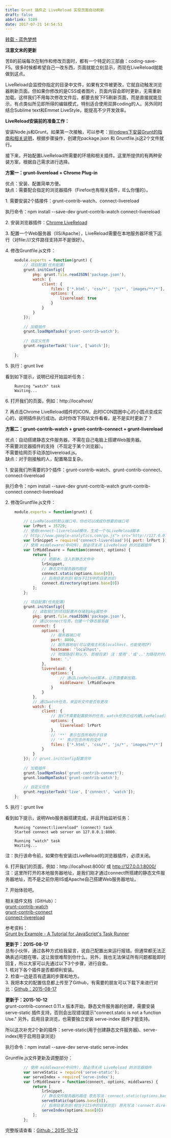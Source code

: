 ```yaml
---
title: Grunt 插件之 LiveReload 实现页面自动刷新
draft: false
abbrlink: 5109
date: 2017-07-21 14:54:53
---
```




[转载 - 蓝色梦想](http://www.bluesdream.com/blog/grunt-plugin-livereload-wysiwyg-editor.html "Permalink to Grunt插件之LiveReload 实现页面自动刷新，所见即所得编辑 | 蓝色梦想")

**注意文末的更新**

苦B的前端每次在制作和修改页面时，都有一个特定的三部曲：coding-save-F5。很多时候都希望自己一改东西，页面就能立刻显示，而现在LiveReload就能做到这点。

LiveReload会监控你指定的目录中文件，如果有文件被更改，它就自动触发浏览器刷新页面。但如果你修改的是CSS或者图片，页面内容会即时更新，无需重新加载。这样我们不用每次修改文件后，都要去按下F5刷新页面，而是直接就能显示，有点类似所见即所得的编辑模式，特别适合使用双屏coding的人。另外同时结合Sublime text和Emmet LiveStyle，能提高不少开发效率。

<!-- more -->

**LiveReload安装前的准备工作：**

安装Node.js和Grunt，如果第一次接触，可以参考：[Windows下安装Grunt的指南和相关说明][1]，根据步骤操作，创建完package.json 和 Gruntfile.js这2个文件就行。

接下来，开始配置LiveReload所需要的环境和相关插件。这里所提供的有两种安装方案，根据自己需求进行选择。

**方案一：grunt-livereload + Chrome Plug-in**

优点：安装、配置简单方便。  
缺点：需要配合指定的浏览器插件（Firefox也有相关插件，IE么你懂的）。

1\. 需要安装2个插接件：grunt-contrib-watch、connect-livereload

执行命令：npm install --save-dev grunt-contrib-watch connect-livereload

2\. 安装浏览器插件：[Chrome LiveReload][2]

3\. 配置一个Web服务器（IIS/Apache），LiveReload需要在本地服务器环境下运行（对file:///文件路径支持并不是很好）。

4\. 修改Gruntfile.js文件：    
```javascript
    module.exports = function(grunt) {
        // 项目配置(任务配置)
        grunt.initConfig({
            pkg: grunt.file.readJSON('package.json'),
            watch: {
                client: {
                    files: ['*.html', 'css/*', 'js/*', 'images/**/*'],
                    options: {
                        livereload: true
                    }
                }
            }
        });
    
        // 加载插件
        grunt.loadNpmTasks('grunt-contrib-watch');
    
        // 自定义任务
        grunt.registerTask('live', ['watch']);
    
    };
```

5\. 执行：grunt live

看到如下提示，说明已经开始监听任务：  
```
    Running "watch" task  
    Waiting...
```

6\. 打开我们的页面，例如：http://localhost/

7\. 再点击Chrome LiveReload插件的ICON，此时ICON圆圈中心的小圆点变成实心的，说明插件执行成功。此时你改下网站文件看看，是不是实时更新了？

**方案二：grunt-contrib-watch + grunt-contrib-connect + grunt-livereload**

优点：自动搭建静态文件服务器，不需在自己电脑上搭建Web服务器。  
不需要浏览器插件的支持（不现定于某个浏览器）。  
不需要给网页手动添加livereload.js。  
缺点：对于刚接触的人，配置略显复杂。

1\. 安装我们所需要的3个插件：grunt-contrib-watch、grunt-contrib-connect、connect-livereload

执行命令：npm install --save-dev grunt-contrib-watch grunt-contrib-connect connect-livereload

2\. 修改Gruntfile.js文件：
```javascript
    module.exports = function(grunt) {
    
        // LiveReload的默认端口号，你也可以改成你想要的端口号
        var lrPort = 35729;
        // 使用connect-livereload模块，生成一个与LiveReload脚本
        // http://www.google-analytics.com/ga.js"> src="http://127.0.0.1:35729/livereload.js?snipver=1" type="text/javascript">
        var lrSnippet = require('connect-livereload')({ port: lrPort });
        // 使用 middleware(中间件)，就必须关闭 LiveReload 的浏览器插件
        var lrMiddleware = function(connect, options) {
            return [
                // 把脚本，注入到静态文件中
                lrSnippet,
                // 静态文件服务器的路径
                connect.static(options.base[0]),
                // 启用目录浏览(相当于IIS中的目录浏览)
                connect.directory(options.base[0])
            ];
        };
    
        // 项目配置(任务配置)
        grunt.initConfig({
            // 读取我们的项目配置并存储到pkg属性中
            pkg: grunt.file.readJSON('package.json'),
            // 通过connect任务，创建一个静态服务器
            connect: {
                options: {
                    // 服务器端口号
                    port: 8000,
                    // 服务器地址(可以使用主机名localhost，也能使用IP)
                    hostname: 'localhost',
                    // 物理路径(默认为. 即根目录) 注：使用'.'或'..'为路径的时，可能会返回403 Forbidden. 此时将该值改为相对路径 如：/grunt/reloard。
                    base: '.'
                },
                livereload: {
                    options: {
                        // 通过LiveReload脚本，让页面重新加载。
                        middleware: lrMiddleware
                    }
                }
            },
            // 通过watch任务，来监听文件是否有更改
            watch: {
                client: {
                    // 我们不需要配置额外的任务，watch任务已经内建LiveReload浏览器刷新的代码片段。
                    options: {
                        livereload: lrPort
                    },
                    // '**' 表示包含所有的子目录
                    // '*' 表示包含所有的文件
                    files: ['*.html', 'css/*', 'js/*', 'images/**/*']
                }
            }
        }); // grunt.initConfig配置完毕
    
        // 加载插件
        grunt.loadNpmTasks('grunt-contrib-connect');
        grunt.loadNpmTasks('grunt-contrib-watch');
    
        // 自定义任务
        grunt.registerTask('live', ['connect', 'watch']);
    };
```

5\. 执行：grunt live

看到如下提示，说明Web服务器搭建完成，并且开始监听任务：  
```
    Running "connect:livereload" (connect) task  
    Started connect web server on 127.0.0.1:8000.
    
    Running "watch" task  
    Waiting...
```
注：执行该命令前，如果你有安装过LiveReload的浏览器插件，必须关闭。

6\. 打开我们的页面，例如：http://localhost:8000/ 或 http://127.0.0.1:8000/  
注：这里所打开的本地服务器地址，是我们刚才通过connect所搭建的静态文件服务器地址，而不是之前你用IIS或Apache自己搭建Web服务器地址。

7\. 开始体验吧。

相关插件文档（GitHub）：  
[grunt-contrib-watch][3]  
[grunt-contrib-connect][4]  
[connect-livereload][5]

参考资料：  
[Grunt by Example - A Tutorial for JavaScript's Task Runner][6]

**更新于：2015-08-17**  
总有小伙伴，通过各种方式给我留言，说自己配置出来运行报错。但通常都无法正确表述问题在哪，这让我很难帮到你什么。另外，我也无法保证所有问题都能即时回复，所以大家可以先通过以下3个步骤，进行自查。  
1\. 核对下各个插件是否都顺利安装。  
2\. 检查一边是否有遗漏的步骤和地方。  
3\. 我把本文的配置信息都上传至了Github，有需要的朋友可以下载下来进行对比：[Github：2015-08-17][7]

**更新于：2015-10-12**  
grunt-contrib-connect 0.11.x 版本开始，静态文件服务器的创建，需要安装 serve-static 插件支持，否则会出现错误提示"connect.static is not a function Use." 另外，启用目录浏览，也需要独立安装 serve-index 插件才能支持。

所以这次补充2个新的插件：serve-static(用于创建静态文件服务器)、serve-index(用于启用目录浏览)

执行命令：npm install --save-dev serve-static serve-index

Gruntfile.js文件更新及调整部分：
```javascript
        // 使用 middleware(中间件)，就必须关闭 LiveReload 的浏览器插件
        var serveStatic = require('serve-static');
        var serveIndex = require('serve-index');
        var lrMiddleware = function(connect, options, middlwares) {
            return [
                lrSnippet,
                // 静态文件服务器的路径 原先写法：connect.static(options.base[0])
                serveStatic(options.base[0]),
                // 启用目录浏览(相当于IIS中的目录浏览) 原先写法：connect.directory(options.base[0])
                serveIndex(options.base[0])
            ];
        };
```

完整版请查看：[Github：2015-10-12][8]

[1]: http://www.bluesdream.com/blog/windows-installs-the-grunt-and-instructions.html
[2]: https://chrome.google.com/webstore/detail/livereload/jnihajbhpnppcggbcgedagnkighmdlei
[3]: https://github.com/gruntjs/grunt-contrib-watch
[4]: https://github.com/gruntjs/grunt-contrib-connect
[5]: https://github.com/intesso/connect-livereload
[6]: http://www.brianchu.com/blog/2013/07/11/grunt-by-example-a-tutorial-for-javascripts-task-runner/
[7]: https://github.com/zhonglimh/Grunt-LiveReload/tree/2caa3b75e6c58218e4d609736f69e48766fb9c15 "Github"
[8]: https://github.com/zhonglimh/Grunt-LiveReload "Github"